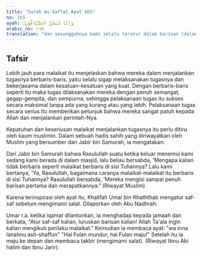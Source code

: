 ```yaml
---
title: "Surah As-Saffat Ayat 165"
no: 165
ayah: وَاِنَّا لَنَحْنُ الصَّۤافُّوْنَۖ
arabic_no: ١٦٥
translation: "dan sesungguhnya kami selalu teratur dalam barisan (dalam melaksanakan perintah Allah)."
---
```


## Tafsir

Lebih jauh para malaikat itu menjelaskan bahwa mereka dalam menjalankan tugasnya berbaris-baris, yaitu selalu sigap melaksanakan tugasnya dan bekerjasama dalam kesatuan-kesatuan yang kuat. Dengan berbaris-baris seperti itu maka tugas dilaksanakan mereka dengan penuh semangat, gegap-gempita, dan sempurna, sehingga pelaksanaan tugas itu sukses secara maksimal tanpa ada yang kurang atau yang lebih. Pelaksanaan tugas secara serius itu memberikan petunjuk bahwa mereka sangat patuh kepada Allah dan menjalankan perintah-Nya.

Kepatuhan dan keseriusan malaikat menjalankan tugasnya itu perlu ditiru oleh kaum muslimin. Dalam sebuah hadis sahih yang diriwayatkan oleh Muslim yang bersumber dari Jabir bin Samurah, ia mengatakan: 

Dari Jabir bin Samurah bahwa Rasulullah suatu ketika keluar menemui kami sedang kami berada di dalam masjid, lalu beliau bersabda, 'Mengapa kalian tidak berbaris seperti malaikat berbaris di sisi Tuhannya? Lalu kami bertanya, 'Ya, Rasulullah, bagaimana caranya malaikat-malaikat itu berbaris di sisi Tuhannya? Rasulullah bersabda, 'Mereka mengisi sampai penuh barisan pertama dan merapatkannya." (Riwayat Muslim)

Karena terinspirasi oleh ayat itu, Khalifah Umar bin Khaththab mengatur saf-saf sebelum mengimami salat. Dilaporkan oleh Abu Nadhrah: 

Umar r.a. ketika iqamat dilantunkan, ia menghadap kepada jamaah dan berkata, "Atur saf-saf kalian, luruskan barisan kalian! Allah Ta'ala ingin kalian mengikuti perilaku malaikat." Kemudian ia membaca ayat: "wa inna lanahnu ash-shaffun" "Hai Fulan mundur, hai Fulan maju!" Setelah itu ia maju ke depan dan membaca takbir (mengimami salat). (Riwayat Ibnu Abi hatim dan Ibnu Jarir).